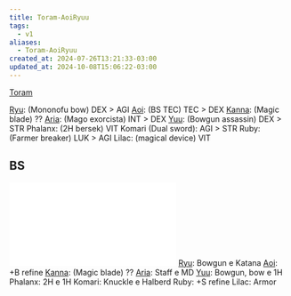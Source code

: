 ```yaml
---
title: Toram-AoiRyuu
tags:
  - v1
aliases:
  - Toram-AoiRyuu
created_at: 2024-07-26T13:21:33-03:00
updated_at: 2024-10-08T15:06:22-03:00
---
```


[Toram](../../../../entrada/2024/07/26/Toram.md)

[Ryu](../../../../rascunhos/2024/07/08/Toram_Ryu.md): (Mononofu bow) DEX > AGI
[Aoi](../../../../rascunhos/2024/07/08/Toram_Aoi.md): (BS TEC) TEC > DEX
[Kanna](../../../../rascunhos/2024/07/08/Toram_Kanna.md): (Magic blade) ??
[Aria](../../../../rascunhos/2024/07/08/Toram_Aria.md): (Mago exorcista) INT > DEX
[Yuu](../../../../rascunhos/2024/07/08/Toram_Yuu.md): (Bowgun assassin) DEX > STR
Phalanx: (2H bersek) VIT
Komari (Dual sword): AGI > STR
Ruby: (Farmer breaker) LUK > AGI
Lilac: (magical device) VIT 
## BS

![AoiRyuu_BS.excalidraw](../../../../../_excalidraw/AoiRyuu_BS.excalidraw.md)
[Ryu](../../../../rascunhos/2024/07/08/Toram_Ryu.md): Bowgun e Katana
[Aoi](../../../../rascunhos/2024/07/08/Toram_Aoi.md): +B refine
[Kanna](../../../../rascunhos/2024/07/08/Toram_Kanna.md): (Magic blade) ??
[Aria](../../../../rascunhos/2024/07/08/Toram_Aria.md): Staff e MD
[Yuu](../../../../rascunhos/2024/07/08/Toram_Yuu.md): Bowgun, bow e 1H
Phalanx: 2H e 1H
Komari: Knuckle e Halberd
Ruby: +S refine
Lilac: Armor